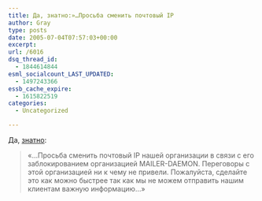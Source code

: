 ```yaml
---
title: Да, знатно:»…Просьба сменить почтовый IP
author: Gray
type: posts
date: 2005-07-04T07:57:03+00:00
excerpt:
url: /6016
dsq_thread_id:
  - 1844614844
esml_socialcount_LAST_UPDATED:
  - 1497243366
essb_cache_expire:
  - 1615822519
categories:
  - Uncategorized

---
```








Да, <a href="http://www.livejournal.com/users/motto/650124.html" target="_blank">знатно</a>:

> &#171;&#8230;Просьба сменить почтовый IP нашей организации в связи с его заблокированием организацией MAILER-DAEMON. Переговоры с этой организацией ни к чему не привели. Пожалуйста, сделайте это как можно быстрее так как мы не можем отправить нашим клиентам важную информацию&#8230;&#187;
